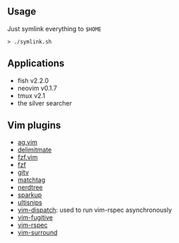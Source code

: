## Usage

Just symlink everything to `$HOME`

```
> ./symlink.sh
```

## Applications

- fish v2.2.0
- neovim v0.1.7
- tmux v2.1
- the silver searcher

## Vim plugins

- [ag.vim](https://github.com/rking/ag.vim)
- [delimitmate](https://github.com/Raimondi/delimitMate)
- [fzf.vim](https://github.com/junegunn/fzf.vim)
- [fzf](https://github.com/junegunn/fzf)
- [gitv](https://github.com/gregsexton/gitv)
- [matchtag](https://github.com/gregsexton/MatchTag)
- [nerdtree](https://github.com/scrooloose/nerdtree)
- [sparkup](https://github.com/rstacruz/sparkup)
- [ultisnips](https://github.com/SirVer/ultisnips)
- [vim-dispatch](https://github.com/tpope/vim-dispatch): used to run vim-rspec asynchronously
- [vim-fugitive](https://github.com/tpope/vim-fugitive)
- [vim-rspec](https://github.com/thoughtbot/vim-rspec)
- [vim-surround](https://github.com/tpope/vim-surround)
